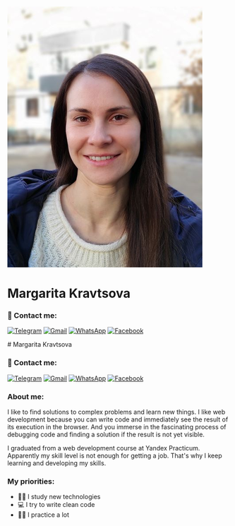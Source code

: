 <div>
<img src="./images/Margarita_Kravtsova_small.jpg" />

# Margarita Kravtsova

### :link: Contact me:
[![Telegram](https://img.shields.io/badge/-Telegram-141130?style=for-the-badge&logo=Telegram)](https://t.me/yakravtsova)
[![Gmail](https://img.shields.io/badge/-margaritaselez@gmail.com-141130?style=for-the-badge&logo=Gmail)](mailto:margaritaselez@gmail.com)
[![WhatsApp](https://img.shields.io/badge/-WhatsApp-141130?style=for-the-badge&logo=WhatsApp)](https://wa.me/79119758200)
[![Facebook](https://img.shields.io/badge/-Facebook-141130?style=for-the-badge&logo=Facebook)](https://www.facebook.com/margus.nk)
</div>
# Margarita Kravtsova

### :link: Contact me:
[![Telegram](https://img.shields.io/badge/-Telegram-141130?style=for-the-badge&logo=Telegram)](https://t.me/yakravtsova)
[![Gmail](https://img.shields.io/badge/-margaritaselez@gmail.com-141130?style=for-the-badge&logo=Gmail)](mailto:margaritaselez@gmail.com)
[![WhatsApp](https://img.shields.io/badge/-WhatsApp-141130?style=for-the-badge&logo=WhatsApp)](https://wa.me/79119758200)
[![Facebook](https://img.shields.io/badge/-Facebook-141130?style=for-the-badge&logo=Facebook)](https://www.facebook.com/margus.nk)

### About me:

I like to find solutions to complex problems and learn new things. I like web development because you can write code and immediately see the result of its execution in the browser. And you immerse in the fascinating process of debugging code and finding a solution if the result is not yet visible.

I graduated from a web development course at Yandex Practicum. Apparently my skill level is not enough for getting a job. That's why I keep learning and developing my skills.

### My priorities:

+ :woman_juggling: I study new technologies
+ :computer: I try to write clean code
+ :weight_lifting_woman: I practice a lot
